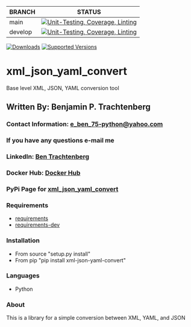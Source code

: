 | BRANCH | STATUS |
|---|---|
| main | [![Unit-Testing, Coverage, Linting](https://github.com/btr1975/xml_json_yaml_convert/actions/workflows/test-coverage-lint.yml/badge.svg?branch=main)](https://github.com/btr1975/xml_json_yaml_convert/actions/workflows/test-coverage-lint.yml) |
| develop | [![Unit-Testing, Coverage, Linting](https://github.com/btr1975/xml_json_yaml_convert/actions/workflows/test-coverage-lint.yml/badge.svg?branch=develop)](https://github.com/btr1975/xml_json_yaml_convert/actions/workflows/test-coverage-lint.yml) |

[![Downloads](https://pepy.tech/badge/xml-json-yaml-convert)](https://pepy.tech/project/xml-json-yaml-convert)
[![Supported Versions](https://img.shields.io/pypi/pyversions/xml-json-yaml-convert.svg)](https://pypi.org/project/xml-json-yaml-convert)


# xml_json_yaml_convert
Base level XML, JSON, YAML conversion tool

## Written By: Benjamin P. Trachtenberg 

### Contact Information:  e_ben_75-python@yahoo.com
### If you have any questions e-mail me

### LinkedIn: [Ben Trachtenberg](https://www.linkedin.com/in/ben-trachtenberg-3a78496)
### Docker Hub: [Docker Hub](https://hub.docker.com/r/btr1975)
### PyPi Page for [xml_json_yaml_convert](https://pypi.python.org/pypi/xml_json_yaml_convert)

### Requirements

* [requirements](https://github.com/btr1975/xml_json_yaml_convert/blob/main/requirements.txt)
* [requirements-dev](https://github.com/btr1975/xml_json_yaml_convert/blob/main/requirements-dev.txt)

### Installation

* From source "setup.py install"
* From pip "pip install xml-json-yaml-convert"

### Languages

* Python

### About

This is a library for a simple conversion between XML, YAML, and JSON 
